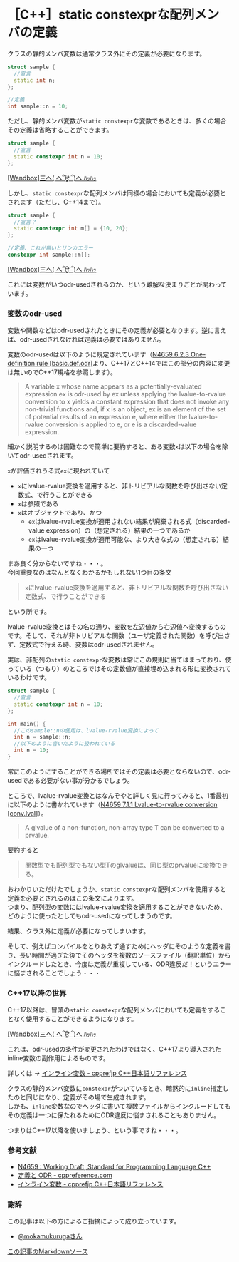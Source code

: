 # ［C++］static constexprな配列メンバの定義

クラスの静的メンバ変数は通常クラス外にその定義が必要になります。

```cpp
struct sample {
  //宣言
  static int n;
};

//定義
int sample::n = 10;
```

ただし、静的メンバ変数が`static constexpr`な変数であるときは、多くの場合その定義は省略することができます。

```cpp
struct sample {
  //宣言
  static constexpr int n = 10;
};
```
[[Wandbox]三へ( へ՞ਊ ՞)へ ﾊｯﾊｯ](https://wandbox.org/permlink/lvnDHWUXlLpQifgQ)

しかし、`static constexpr`な配列メンバは同様の場合においても定義が必要とされます（ただし、C++14まで）。
```cpp
struct sample {
  //宣言？
  static constexpr int m[] = {10, 20};
};

//定義、これが無いとリンカエラー
constexpr int sample::m[];
```
[[Wandbox]三へ( へ՞ਊ ՞)へ ﾊｯﾊｯ](https://wandbox.org/permlink/4Kw89DK1aARbIFpW)

これには変数がいつodr-usedされるのか、という難解な決まりごとが関わっています。

### 変数のodr-used

変数や関数などはodr-usedされたときにその定義が必要となります。逆に言えば、odr-usedされなければ定義は必要ではありません。

変数のodr-usedは以下のように規定されています（[N4659 6.2.3 One-definition rule [basic.def.odr]](https://timsong-cpp.github.io/cppwp/n4659/basic.def.odr#3)より、C++17とC++14ではこの部分の内容に変更は無いのでC++17規格を参照します）。
>A variable x whose name appears as a potentially-evaluated expression ex is odr-used by ex unless applying the lvalue-to-rvalue conversion to x yields a constant expression that does not invoke any non-trivial functions and, if x is an object, ex is an element of the set of potential results of an expression e, where either the lvalue-to-rvalue conversion is applied to e, or e is a discarded-value expression. 

細かく説明するのは困難なので簡単に要約すると、ある変数`x`は以下の場合を除いてodr-usedされます。

`x`が評価されうる式`ex`に現われていて

- `x`にlvalue-rvalue変換を適用すると、非トリビアルな関数を呼び出さない定数式、で行うことができる
- `x`は参照である
- `x`はオブジェクトであり、かつ
  - `ex`はlvalue-rvalue変換が適用されない結果が廃棄される式（discarded-value expression）の（想定される）結果の一つであるか
  - `ex`はlvalue-rvalue変換が適用可能な、より大きな式の（想定される）結果の一つ

まあ良く分からないですね・・・。  
今回重要なのはなんとなくわかるかもしれない1つ目の条文
>`x`にlvalue-rvalue変換を適用すると、非トリビアルな関数を呼び出さない定数式、で行うことができる

という所です。

lvalue-rvalue変換とはその名の通り、変数を左辺値から右辺値へ変換するものです。そして、それが非トリビアルな関数（ユーザ定義された関数）を呼び出さず、定数式で行える時、変数はodr-usedされません。

実は、非配列の`static constexpr`な変数は常にこの規則に当てはまっており、使っている（つもり）のところではその定数値が直接埋め込まれる形に変換されているわけです。

```cpp
struct sample {
  //宣言
  static constexpr int n = 10;
};

int main() {
  //このsample::nの使用は、lvalue-rvalue変換によって
  int n = sample::n;
  //以下のように書いたように扱われている
  int n = 10;
}
```

常にこのようにすることができる場所ではその定義は必要とならないので、odr-usedである必要がない事が分かるでしょう。

ところで、lvalue-rvalue変換とはなんぞやと詳しく見に行ってみると、1番最初に以下のように書かれています（[N4659 7.1.1 Lvalue-to-rvalue conversion [conv.lval]](https://timsong-cpp.github.io/cppwp/n4659/conv.lval#1)）。

>A glvalue of a non-function, non-array type T can be converted to a prvalue.

要約すると
>関数型でも配列型でもない型Tのglvalueは、同じ型のprvalueに変換できる。

おわかりいただけたでしょうか、`static constexpr`な配列メンバを使用すると定義を必要とされるのはこの条文によります。  
つまり、配列型の変数にはlvalue-rvalue変換を適用することができないため、どのように使ったとしてもodr-usedになってしまうのです。

結果、クラス外に定義が必要になってしまいます。

そして、例えばコンパイルをとりあえず通すためにヘッダにそのような定義を書き、長い時間が過ぎた後でそのヘッダを複数のソースファイル（翻訳単位）からインクルードしたとき、今度は定義が重複している、ODR違反だ！というエラーに悩まされることでしょう・・・

### C++17以降の世界

C++17以降は、冒頭の`static constexpr`な配列メンバにおいても定義をすることなく使用することができるようになります。

[[Wandbox]三へ( へ՞ਊ ՞)へ ﾊｯﾊｯ](https://wandbox.org/permlink/Tfgn5jU1vCN22bYN)

これは、odr-usedの条件が変更されたわけではなく、C++17より導入されたinline変数の副作用によるものです。

詳しくは → [インライン変数 - cpprefjp C++日本語リファレンス](https://cpprefjp.github.io/lang/cpp17/inline_variables.html)

クラスの静的メンバ変数に`constexpr`がついているとき、暗黙的に`inline`指定したのと同じになり、定義がその場で生成されます。  
しかも、`inline`変数なのでヘッダに書いて複数ファイルからインクルードしてもその定義は一つに保たれるためにODR違反に悩まされることもありません。

つまりはC++17以降を使いましょう、という事ですね・・・。

### 参考文献
- [N4659 : Working Draft, Standard for Programming Language C++](https://timsong-cpp.github.io/cppwp/n4659/)
- [定義と ODR - cppreference.com](https://ja.cppreference.com/w/cpp/language/definition)
- [インライン変数 - cpprefjp C++日本語リファレンス](https://cpprefjp.github.io/lang/cpp17/inline_variables.html)

### 謝辞
この記事は以下の方によるご指摘によって成り立っています。

- [@mokamukurugaさん](https://twitter.com/mokamukuruga/status/1144578490512969729)

[この記事のMarkdownソース](https://github.com/onihusube/blog/blob/master/2019/20190630_staticcostexpr_array.md)
